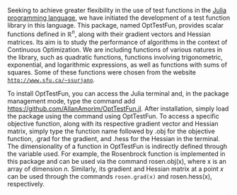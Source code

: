 Seeking to achieve greater flexibility in the use of test functions in the [Julia programming language](https://julialang.org/), we have initiated the development of a test function library in this language. This package, named OptTestFun, provides scalar functions defined in $\mathbb{R}^n$, along with their gradient vectors and Hessian matrices. Its aim is to study the performance of algorithms in the context of Continuous Optimization. We are including functions of various natures in the library, such as quadratic functions, functions involving trigonometric, exponential, and logarithmic expressions, as well as functions with sums of squares. Some of these functions were chosen from the website [`http://www.sfu.ca/~ssurjano`](http://www.sfu.ca/~ssurjano).

To install OptTestFun, you can access the Julia terminal and, in the package management mode, type the command add https://github.com/AllanAmorim/OptTestFun.jl. After installation, simply load the package using the command using OptTestFun. To access a specific objective function, along with its respective gradient vector and Hessian matrix, simply type the function name followed by .obj for the objective function, .grad for the gradient, and .hess for the Hessian in the terminal. The dimensionality of a function in OptTestFun is indirectly defined through the variable used. For example, the Rosenbrock function is implemented in this package and can be used via the command rosen.obj(x), where x is an array of dimension $n$. Similarly, its gradient and Hessian matrix at a point $x$ can be used through the commands `rosen.grad(x)` and rosen.hess(x), respectively.
